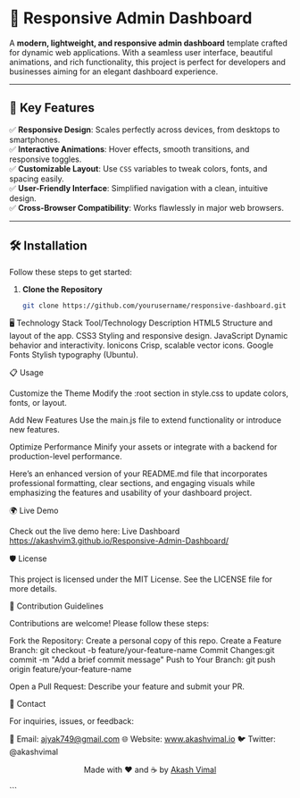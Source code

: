 # 🎨 Responsive Admin Dashboard 

A **modern, lightweight, and responsive admin dashboard** template crafted for dynamic web applications. With a seamless user interface, beautiful animations, and rich functionality, this project is perfect for developers and businesses aiming for an elegant dashboard experience.

---

## 🌟 Key Features

✅ **Responsive Design**: Scales perfectly across devices, from desktops to smartphones.  
✅ **Interactive Animations**: Hover effects, smooth transitions, and responsive toggles.  
✅ **Customizable Layout**: Use `CSS` variables to tweak colors, fonts, and spacing easily.  
✅ **User-Friendly Interface**: Simplified navigation with a clean, intuitive design.  
✅ **Cross-Browser Compatibility**: Works flawlessly in major web browsers.

---

## 🛠️ Installation

Follow these steps to get started:

1. **Clone the Repository**  
   ```bash
   git clone https://github.com/yourusername/responsive-dashboard.git
🖥️ Technology Stack
Tool/Technology	Description
HTML5	Structure and layout of the app.
CSS3	Styling and responsive design.
JavaScript	Dynamic behavior and interactivity.
Ionicons	Crisp, scalable vector icons.
Google Fonts	Stylish typography (Ubuntu).

📋 Usage

   Customize the Theme
   Modify the :root section in style.css to update colors, fonts, or layout.

   Add New Features
   Use the main.js file to extend functionality or introduce new features.

   Optimize Performance
   Minify your assets or integrate with a backend for production-level performance.

   Here’s an enhanced version of your README.md file that incorporates professional formatting, clear sections, and engaging visuals while emphasizing the features and usability of your dashboard project.


🌍 Live Demo

  Check out the live demo here: Live Dashboard <https://akashvim3.github.io/Responsive-Admin-Dashboard/>

  🛡️ License

This project is licensed under the MIT License. See the LICENSE file for more details.

🤝 Contribution Guidelines

Contributions are welcome! Please follow these steps:

  Fork the Repository: Create a personal copy of this repo.
  Create a Feature Branch:
      git checkout -b feature/your-feature-name
Commit Changes:git commit -m "Add a brief commit message"
Push to Your Branch:
  git push origin feature/your-feature-name

Open a Pull Request: Describe your feature and submit your PR.

💬 Contact

For inquiries, issues, or feedback:

📧 Email: ajyak749@gmail.com
🌐 Website: www.akashvimal.io
🐦 Twitter: @akashvimal
<p align="center"> Made with ❤️ and ☕ by <a href="https://github.com/akashvim3">Akash Vimal</a> </p> ```


